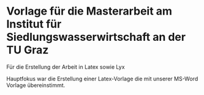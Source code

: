 # Vorlage für die Masterarbeit am Institut für  Siedlungswasserwirtschaft an der TU Graz

Für die Erstellung der Arbeit in Latex sowie Lyx

Hauptfokus war die Erstellung einer Latex-Vorlage die mit unserer MS-Word Vorlage übereinstimmt.
